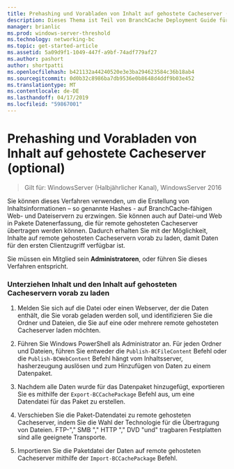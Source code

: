 ```yaml
---
title: Prehashing und Vorabladen von Inhalt auf gehostete Cacheserver (optional)
description: Dieses Thema ist Teil von BranchCache Deployment Guide für Windows Server 2016, die veranschaulicht, wie Sie BranchCache in verteilter und gehosteter Cachemodus zur Optimierung der WAN-bandbreitennutzung in Zweigstellen bereitstellen.
manager: brianlic
ms.prod: windows-server-threshold
ms.technology: networking-bc
ms.topic: get-started-article
ms.assetid: 5a09d9f1-1049-447f-a9bf-74adf779af27
ms.author: pashort
author: shortpatti
ms.openlocfilehash: b421132a44240520e3e3ba294623584c36b18ab4
ms.sourcegitcommit: 0d0b32c8986ba7db9536e0b8648d4ddf9b03e452
ms.translationtype: MT
ms.contentlocale: de-DE
ms.lasthandoff: 04/17/2019
ms.locfileid: "59867001"
---
```

# <a name="prehashing-and-preloading-content-on-hosted-cache-servers-optional"></a>Prehashing und Vorabladen von Inhalt auf gehostete Cacheserver (optional)

>Gilt für: WindowsServer (Halbjährlicher Kanal), WindowsServer 2016

Sie können dieses Verfahren verwenden, um die Erstellung von Inhaltsinformationen – so genannte Hashes - auf BranchCache-fähigen Web- und Dateiservern zu erzwingen. Sie können auch auf Datei-und Web in Pakete Datenerfassung, die für remote gehosteten Cacheserver übertragen werden können.  Dadurch erhalten Sie mit der Möglichkeit, Inhalte auf remote gehosteten Cacheservern vorab zu laden, damit Daten für den ersten Clientzugriff verfügbar ist.  
  
Sie müssen ein Mitglied sein **Administratoren**, oder führen Sie dieses Verfahren entspricht.  
  
### <a name="to-prehash-content-and-preload-the-content-on-hosted-cache-servers"></a>Unterziehen Inhalt und den Inhalt auf gehosteten Cacheservern vorab zu laden  
  
1.  Melden Sie sich auf die Datei oder einen Webserver, der die Daten enthält, die Sie vorab geladen werden soll, und identifizieren Sie die Ordner und Dateien, die Sie auf eine oder mehrere remote gehosteten Cacheserver laden möchten.  
  
2.  Führen Sie Windows PowerShell als Administrator an. Für jeden Ordner und Dateien, führen Sie entweder die `Publish-BCFileContent` Befehl oder die `Publish-BCWebContent` Befehl hängt vom Inhaltsserver, hasherzeugung auslösen und zum Hinzufügen von Daten zu einem Datenpaket.  
  
3.  Nachdem alle Daten wurde für das Datenpaket hinzugefügt, exportieren Sie es mithilfe der `Export-BCCachePackage` Befehl aus, um eine Datendatei für das Paket zu erstellen.  
  
4.  Verschieben Sie die Paket-Datendatei zu remote gehosteten Cacheserver, indem Sie die Wahl der Technologie für die Übertragung von Dateien.  FTP-"," SMB "," HTTP "," DVD "und" tragbaren Festplatten sind alle geeignete Transporte.  
  
5.  Importieren Sie die Paketdatei der Daten auf remote gehosteten Cacheserver mithilfe der `Import-BCCachePackage` Befehl.  
  


